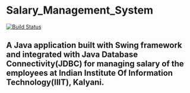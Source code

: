 # Salary_Management_System 
[![Build Status](https://travis-ci.org/prateekguptaiiitk/Salary_Management_System.svg?branch=master)](https://travis-ci.org/prateekguptaiiitk/Salary_Management_System)

## A Java application built with Swing framework and integrated with Java Database Connectivity(JDBC) for managing salary of the employees at Indian Institute Of Information Technology(IIIT), Kalyani.
